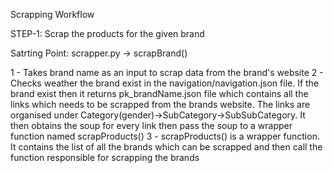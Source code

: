 Scrapping Workflow

STEP-1: Scrap the products for the given brand

Satrting Point: scrapper.py -> scrapBrand() 

1 - Takes brand name as an input to scrap data from the brand's website
2 - Checks weather the brand exist in the navigation/navigation.json file. If the brand exist then it returns pk_brandName.json file which contains all the links which needs to be scrapped from the brands website. The links are organised under Category(gender)->SubCategory->SubSubCategory. It then obtains the soup for every link then pass the soup to a wrapper function named scrapProducts()
3 - scrapProducts() is a wrapper function. It contains the list of all the brands which can be scrapped and then call the function responsible for scrapping the brands

